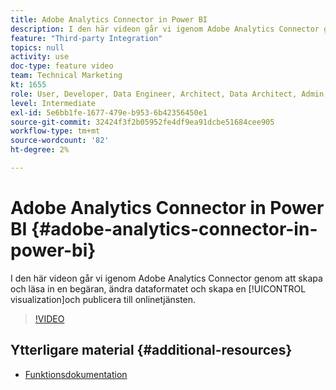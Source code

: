 ```yaml
---
title: Adobe Analytics Connector in Power BI
description: I den här videon går vi igenom Adobe Analytics Connector genom att skapa och läsa in en begäran, ändra dataformatet, skapa en visualisering och publicera till onlinetjänsten.
feature: "Third-party Integration"
topics: null
activity: use
doc-type: feature video
team: Technical Marketing
kt: 1655
role: User, Developer, Data Engineer, Architect, Data Architect, Admin, Leader
level: Intermediate
exl-id: 5e6bb1fe-1677-479e-b953-6b42356450e1
source-git-commit: 32424f3f2b05952fe4df9ea91dcbe51684cee905
workflow-type: tm+mt
source-wordcount: '82'
ht-degree: 2%

---
```


# Adobe Analytics Connector in Power BI {#adobe-analytics-connector-in-power-bi}

I den här videon går vi igenom Adobe Analytics Connector genom att skapa och läsa in en begäran, ändra dataformatet och skapa en [!UICONTROL visualization]och publicera till onlinetjänsten.

>[!VIDEO](https://video.tv.adobe.com/v/23130/?quality=12)

## Ytterligare material {#additional-resources}

* [Funktionsdokumentation](https://docs.microsoft.com/en-us/power-bi/desktop-connect-adobe-analytics)
